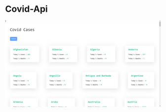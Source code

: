 # Covid-Api
![Screenshot](https://github.com/PiyushKalyanpy/Covid-Api/blob/133a0fc9314f9ea4b95845907aa10ef3ac546cba/Screenshot%20(12).png)
